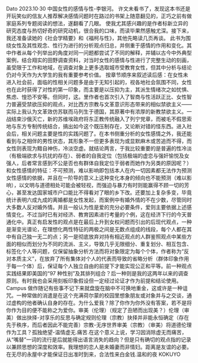 Dato
2023.10·30
中国女性的感情与性-李银河。
许文未看书了，发现这本书还是开玩笑似的信友人推荐解决感情问题时在路过的书架上随意翻见的，正巧之前有做家庭系列专题阅读的想法，遂翻看了几眼。
使我尤其感兴趣的是作者标新立异的研究态度与热切好奇的研究动机，很合我的口味，而读毕果然感触尤深。接下来，我还准备读她的《社会学精要》和《福柯与性》，其他先略读几页再谈。
此书为围绕女性及其性观念、性行为进行的分析观点归总，并侧重于感情的作用和变化。其中作者从每个列举出的角度对同一问题都尝试了不同的解释，并辅以古今中外典型案例，结合翔实的田野调查资料，对当时女性的感情与性进行了完整生动的刻画，虽受限于工作和地域，在调查对象上更多选取城市受教育女性，但其中分析与结论仍对今天作为大学生的我有重要参考价值。
按章节顺序来叙述读后感：在女性未进入社会前，面临的性相关问题多是由于无知引起的，视各地社会氛围不同，女性也在此时获得了对性的第一印象，而主要是以压抑为主，其派生情绪次之如忧惧、焦虑、惶恐不安等。但同时，这。里作者也首次引入了智商与性活跃正比、女性智力普遍受禁欲压抑的观点，对比西方宗教与文革意识形态带来的相似禁欲主义——实际上我认为文革效仿苏联而马列生于德国，其原著中有浓厚的新教禁欲主义。一战结束沙俄灭亡，新的苏维埃政府将东正教传统融入了列宁党章，而被毛不假思索地与东方专制传统结合，搞出如今这个既压制存在，又论断对错的怪东西。进入社会后，相关问题主要是性的实践问题了。在本书侧重分析的女性感情之外，我还能看到与之相伴的男性状态，其形象不一但更多表现为或显默麻木或苦追而不得，而女性则表现为黯自神伤，冷淡空虚。就结论两言，于我比较重要的是普遍的性冷淡（有极端欲求与抗扰的存在）、弱者的自我定位（包括极端的虚恋与强奸愉悦及女强人，后者常言感到不公是否也有群体自我定位于弱者而她作为另类的原因呢？）和女性感情的特征：不可预测，难以影响即包括本人在内一切因素都无法作为预测女性感情的依据，并且在一阶导的意义上这种变化本身的倾向也不能预测（难以影响），以文明与道德相处可能会被轻视，而强迫与暴力有时则能赢得不顾一切的芳心，甚至发达国家城市户口能比不得看对了眼的乡下改。还要加上复杂多变，毕竟统计表明六成九成的离婚都是女性发起，而案例中有婚外情的不在少数，尽管同时大多数人反对婚外情。并且一般认为性是爱的充分必要条件，爱则主要依据上述感情变化，不过当时已有对经济、教育因素进行考量的个例，这在经济下行的今天普通化中。真正有启发性的观点是在最后上升到女权问题而引出的后现代观点，一种是渐变光谱论，在理想化两性特征的两极之间是无数点组成的线段，每个人都在其中有自己独一无二的点；另一是彻底放弃对持有相近观点的人群鉴照观点中某些方面的相似而划分为不同的流派、主义，导致几乎无限细分、重复划分、相互包含、标签化个人等问题，仅保留抽象分析方法而将对象限定为每个个体，作者称为“反对本质主义”，在放弃了所有集体对个人的代表而导致的省略分析（群体印象作用于每一个体）后，保证每个人独立自由的前提下才能实现公正和平等。前一种观点实践结果即美国的“97 种性别”及其排列组合？后一种则是我的这两年以来的调查原则。有时我也会采用刻板印象假设但一定经过论证才作为前提和结论使用。Campus 做作随记有些事不记下来就盘旋在脑中不可换地重金，这或许是一种诅咒。一种常做的消遣是在这个充满荷尔蒙的校园里想象朋友或对象并与之交谈，通过虚构的他者确认自身的存在。为什么爱我？除了你作为你外没有答案，若不是将你作为目的便不能称之为爱你。审美（伦理）（规定了丑陋而出现美？）伦理（审美）做出抉择-对享乐的反思与确定规则伦理（宗教）抉择并非能永恒确定（存在先于秩序，而后者因此不能完善）宗教-无序世界审美（宗教）（审美）将道德伦理作为工具？孤独绝望-温情虚无.痛苦.在这个意义上说，学习因消除虚无而痛苦，从“嘴替”一词的流行是后就能得出语言消失的趋向？但是只有确切的观点指的记录以兼顾思想的深度和效率。我理想的恋人是未婚妻而非情妇。距离是友谊的必要。在无尽的永屋中才能保证日出准时到来，合法性来白金钱.温和的夜 KOKUYO
